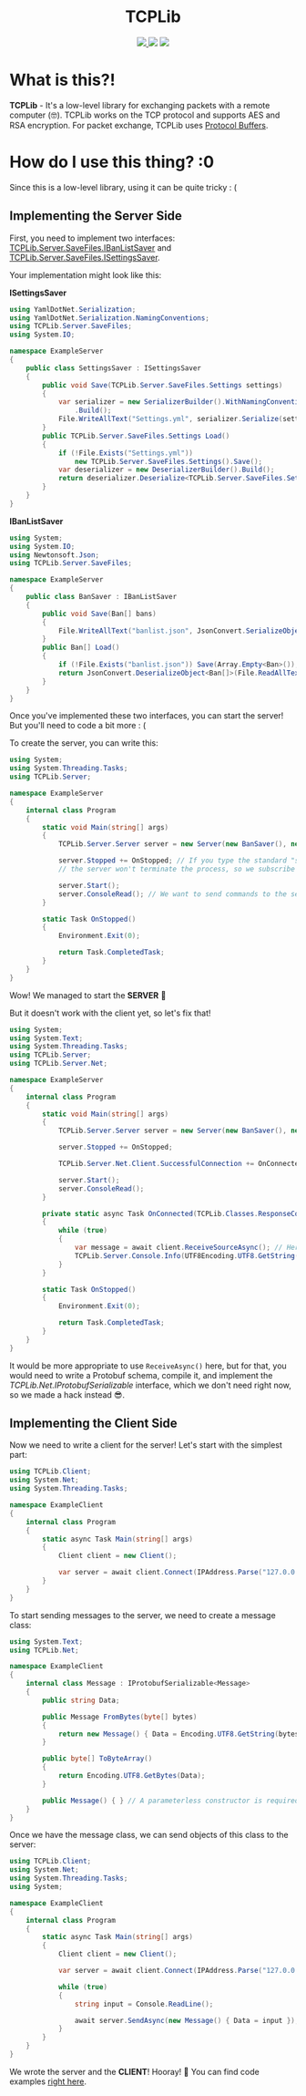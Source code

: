 ﻿<h1 align="center">TCPLib</h1>

<p align="center">
  <a href="https://github.com/Kacianoki/TCPLib/actions/workflows/Tests.yml">
	  <img src="https://github.com/Kacianoki/TCPLib/actions/workflows/Tests.yml/badge.svg?branch=master">
  </a>
  <img src="https://hits.seeyoufarm.com/api/count/incr/badge.svg?url=https%3A%2F%2Fgithub.com%2FKacianoki%2FTCPLib&count_bg=%2379C83D&title_bg=%23555555&icon=&icon_color=%23E7E7E7&title=hits&edge_flat=false"></img>
  <a href="https://github.com/Kacianoki/TCPLib/pulse" alt="Activity">
        <img src="https://img.shields.io/github/commit-activity/m/Kacianoki/TCPLib" />
  </a>
</p>

# What is this?!

**TCPLib** - It's a low-level library for exchanging packets with a remote computer (🤓). 
TCPLib works on the TCP protocol and supports AES and RSA encryption.
For packet exchange, TCPLib uses [Protocol Buffers](https://github.com/protocolbuffers/protobuf).

# How do I use this thing? :0

Since this is a low-level library, using it can be quite tricky : (

## Implementing the Server Side

First, you need to implement two interfaces: [TCPLib.Server.SaveFiles.IBanListSaver](https://github.com/Kacianoki/TCPLib/blob/master/Server/TCPLib.Server/SaveClasses/BanList.cs#L42) and [TCPLib.Server.SaveFiles.ISettingsSaver](https://github.com/Kacianoki/TCPLib/blob/master/Server/TCPLib.Server/SaveClasses/Settings.cs#L21).

Your implementation might look like this:

**ISettingsSaver**
```csharp
using YamlDotNet.Serialization;
using YamlDotNet.Serialization.NamingConventions;
using TCPLib.Server.SaveFiles;
using System.IO;

namespace ExampleServer
{
    public class SettingsSaver : ISettingsSaver
    {
        public void Save(TCPLib.Server.SaveFiles.Settings settings)
        {
            var serializer = new SerializerBuilder().WithNamingConvention(CamelCaseNamingConvention.Instance)
                .Build();
            File.WriteAllText("Settings.yml", serializer.Serialize(settings));
        }
        public TCPLib.Server.SaveFiles.Settings Load()
        {
            if (!File.Exists("Settings.yml"))
                new TCPLib.Server.SaveFiles.Settings().Save();
            var deserializer = new DeserializerBuilder().Build();
            return deserializer.Deserialize<TCPLib.Server.SaveFiles.Settings>(File.ReadAllText("Settings.yml"));
        }
    }
}
```
**IBanListSaver**
```csharp
using System;
using System.IO;
using Newtonsoft.Json;
using TCPLib.Server.SaveFiles;

namespace ExampleServer
{
    public class BanSaver : IBanListSaver
    {
        public void Save(Ban[] bans)
        {
            File.WriteAllText("banlist.json", JsonConvert.SerializeObject(bans));
        }
        public Ban[] Load()
        {
            if (!File.Exists("banlist.json")) Save(Array.Empty<Ban>());
            return JsonConvert.DeserializeObject<Ban[]>(File.ReadAllText("banlist.json"));
        }
    }
}
```
Once you've implemented these two interfaces, you can start the server! But you'll need to code a bit more : (

To create the server, you can write this:

```csharp
using System;
using System.Threading.Tasks;
using TCPLib.Server;

namespace ExampleServer
{
    internal class Program
    {
        static void Main(string[] args)
        {
            TCPLib.Server.Server server = new Server(new BanSaver(), new SettingsSaver());

            server.Stopped += OnStopped; // If you type the standard "stop" command in the console,
            // the server won't terminate the process, so we subscribe to this event.

            server.Start();
            server.ConsoleRead(); // We want to send commands to the server :0
        }

        static Task OnStopped()
        {
            Environment.Exit(0);

            return Task.CompletedTask;
        }
    }
}
```
Wow! We managed to start the **SERVER** 🎉

But it doesn't work with the client yet, so let's fix that!

```csharp
using System;
using System.Text;
using System.Threading.Tasks;
using TCPLib.Server;
using TCPLib.Server.Net;

namespace ExampleServer
{
    internal class Program
    {
        static void Main(string[] args)
        {
            TCPLib.Server.Server server = new Server(new BanSaver(), new SettingsSaver());

            server.Stopped += OnStopped;

            TCPLib.Server.Net.Client.SuccessfulConnection += OnConnected;

            server.Start();
            server.ConsoleRead();
        }

        private static async Task OnConnected(TCPLib.Classes.ResponseCode code, Client client)
        {
            while (true)
            {
                var message = await client.ReceiveSourceAsync(); // Here we get the raw byte array of the packet (this is basically a hack)
                TCPLib.Server.Console.Info(UTF8Encoding.UTF8.GetString(message.Data));
            }
        }

        static Task OnStopped()
        {
            Environment.Exit(0);

            return Task.CompletedTask;
        }
    }
}
```
It would be more appropriate to use `ReceiveAsync()` here, but for that, you would need to write a Protobuf schema, compile it, and implement the *TCPLib.Net.IProtobufSerializable* interface, which we don't need right now, so we made a hack instead 😎.

## Implementing the Client Side

Now we need to write a client for the server! Let's start with the simplest part:

```csharp
using TCPLib.Client;
using System.Net;
using System.Threading.Tasks;

namespace ExampleClient
{
    internal class Program
    {
        static async Task Main(string[] args)
        {
            Client client = new Client();

            var server = await client.Connect(IPAddress.Parse("127.0.0.1"), 2024); // 127.0.0.1 - local IP
        }
    }
}
```

To start sending messages to the server, we need to create a message class:

```csharp
using System.Text;
using TCPLib.Net;

namespace ExampleClient 
{
    internal class Message : IProtobufSerializable<Message>
    {
        public string Data;

        public Message FromBytes(byte[] bytes)
        {
            return new Message() { Data = Encoding.UTF8.GetString(bytes) };
        }

        public byte[] ToByteArray()
        {
            return Encoding.UTF8.GetBytes(Data);
        }

        public Message() { } // A parameterless constructor is required
    }
}
```

Once we have the message class, we can send objects of this class to the server:

```csharp
using TCPLib.Client;
using System.Net;
using System.Threading.Tasks;
using System;

namespace ExampleClient
{
    internal class Program
    {
        static async Task Main(string[] args)
        {
            Client client = new Client();

            var server = await client.Connect(IPAddress.Parse("127.0.0.1"), 2024);

            while (true)
            {
                string input = Console.ReadLine();

                await server.SendAsync(new Message() { Data = input });
            }
        }
    }
}
```
We wrote the server and the **CLIENT**! Hooray! 🥳
You can find code examples [right here](https://github.com/Kacianoki/TCPLib/tree/master/Examples).